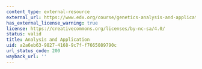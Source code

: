 ```yaml
---
content_type: external-resource
external_url: https://www.edx.org/course/genetics-analysis-and-applications
has_external_license_warning: true
license: https://creativecommons.org/licenses/by-nc-sa/4.0/
status: valid
title: Analysis and Application
uid: a2a6eb63-9827-4168-9c7f-f7665089790c
url_status_code: 200
wayback_url: ''
---
```

